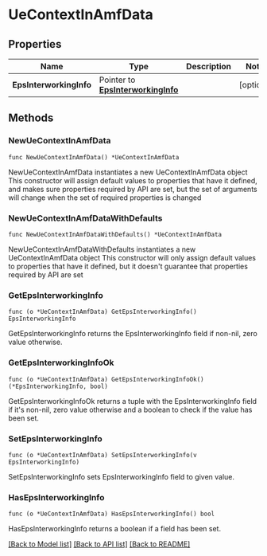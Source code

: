 # UeContextInAmfData

## Properties

Name | Type | Description | Notes
------------ | ------------- | ------------- | -------------
**EpsInterworkingInfo** | Pointer to [**EpsInterworkingInfo**](EpsInterworkingInfo.md) |  | [optional] 

## Methods

### NewUeContextInAmfData

`func NewUeContextInAmfData() *UeContextInAmfData`

NewUeContextInAmfData instantiates a new UeContextInAmfData object
This constructor will assign default values to properties that have it defined,
and makes sure properties required by API are set, but the set of arguments
will change when the set of required properties is changed

### NewUeContextInAmfDataWithDefaults

`func NewUeContextInAmfDataWithDefaults() *UeContextInAmfData`

NewUeContextInAmfDataWithDefaults instantiates a new UeContextInAmfData object
This constructor will only assign default values to properties that have it defined,
but it doesn't guarantee that properties required by API are set

### GetEpsInterworkingInfo

`func (o *UeContextInAmfData) GetEpsInterworkingInfo() EpsInterworkingInfo`

GetEpsInterworkingInfo returns the EpsInterworkingInfo field if non-nil, zero value otherwise.

### GetEpsInterworkingInfoOk

`func (o *UeContextInAmfData) GetEpsInterworkingInfoOk() (*EpsInterworkingInfo, bool)`

GetEpsInterworkingInfoOk returns a tuple with the EpsInterworkingInfo field if it's non-nil, zero value otherwise
and a boolean to check if the value has been set.

### SetEpsInterworkingInfo

`func (o *UeContextInAmfData) SetEpsInterworkingInfo(v EpsInterworkingInfo)`

SetEpsInterworkingInfo sets EpsInterworkingInfo field to given value.

### HasEpsInterworkingInfo

`func (o *UeContextInAmfData) HasEpsInterworkingInfo() bool`

HasEpsInterworkingInfo returns a boolean if a field has been set.


[[Back to Model list]](../README.md#documentation-for-models) [[Back to API list]](../README.md#documentation-for-api-endpoints) [[Back to README]](../README.md)


